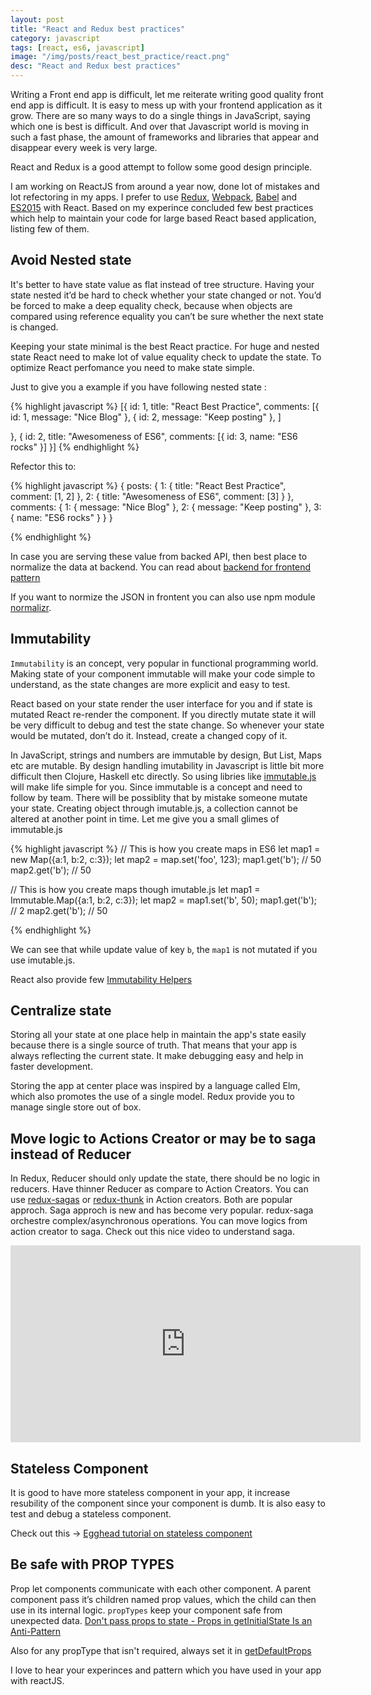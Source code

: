 ```yaml
---
layout: post
title: "React and Redux best practices"
category: javascript
tags: [react, es6, javascript]
image: "/img/posts/react_best_practice/react.png"
desc: "React and Redux best practices"
---
```



Writing a Front end app is difficult, let me reiterate writing good quality front end app is difficult. It is easy to mess up with your frontend application as it grow. There are so many ways to do a single things in JavaScript, saying which one is best is difficult. And over that Javascript world is moving in such a fast phase, the amount of frameworks and libraries that appear and disappear every week is very large. 

React and Redux is a good attempt to follow some good design principle. 

I am working on ReactJS from around a year now, done lot of mistakes and lot refectoring in my apps. I prefer to use [Redux](https://github.com/reactjs/redux), [Webpack](https://webpack.github.io/), [Babel](https://babeljs.io/) and [ES2015](https://babeljs.io/docs/learn-es2015/) with React. Based on my experince concluded few best practices which help to maintain your code for large based React based application, listing few of them.

## Avoid Nested state

It's better to have state value as flat instead of tree structure. Having your state nested it’d be hard to check whether your state changed or not. You’d be forced to make a deep equality check, because when objects are compared using reference equality you can’t be sure whether the next state is changed.

Keeping your state minimal is the best React practice. For huge and nested state React need to make lot of value equality check to update the state. To optimize React perfomance you need to make state simple. 


Just to give you a example if you have following nested state :

{% highlight javascript %}
[{
  id: 1,
  title: "React Best Practice",
  comments: [{
    id: 1,
    message: "Nice Blog"
  },
{
    id: 2,
    message: "Keep posting"
  },
]

}, {
  id: 2,
  title: "Awesomeness of ES6",
  comments: [{
    id: 3,
    name: "ES6 rocks"
  }]
}]
{% endhighlight %}


Refector this to: 

{% highlight javascript %}
{
	posts: {
		1: {
		  title: "React Best Practice",
		  comment: [1, 2]
		}, 
		2: {
		  title: "Awesomeness of ES6",
		  comment: [3]
		}
	},
	comments: {
	    1: { message: "Nice Blog" },
	    2: { message: "Keep posting" },
	    3: { name: "ES6 rocks" }
	}
}

{% endhighlight %}

In case you are serving these value from backed API, then best place to normalize the data at backend. You can read about [backend for frontend pattern](https://www.thoughtworks.com/insights/blog/bff-soundcloud)

If you want to normize the JSON in frontent you can also use npm module [normalizr](https://github.com/gaearon/normalizr). 


## Immutability 

`Immutability` is an concept, very popular in functional programming world. Making state of your component immutable will make your code simple to understand, as the state changes are more explicit and easy to test. 

React based on your state render the user interface for you and if state is mutated React re-render the component. If you directly mutate state it will be very difficult to debug and test the state change. So whenever your state would be mutated, don’t do it. Instead, create a changed copy of it.

In JavaScript, strings and numbers are immutable by design, But List, Maps etc are  mutable. By design handling imutability in Javascript is little bit more difficult then Clojure, Haskell etc directly. So using libries like [immutable.js](https://github.com/facebook/immutable-js/wiki/Immutable-as-React-state) will make life simple for you.
Since immutable is a concept and need to follow by team. There will be possiblity that by mistake someone mutate your state. Creating object through imutable.js, a collection cannot be altered at another point in time. Let me give you a small glimes of immutable.js

{% highlight javascript %}
// This is how you create maps in ES6
let map1 = new Map({a:1, b:2, c:3});
let map2 = map.set('foo', 123);
map1.get('b'); // 50
map2.get('b'); // 50

// This is how you create maps though imutable.js
let map1 = Immutable.Map({a:1, b:2, c:3});
let map2 = map1.set('b', 50);
map1.get('b'); // 2
map2.get('b'); // 50

{% endhighlight %}

We can see that while update value of key `b`, the `map1` is not mutated if you use imutable.js. 

React also provide few [Immutability Helpers](https://facebook.github.io/react/docs/update.html)

## Centralize state 

Storing all your state at one place help in maintain the app's state easily because there is a single source of truth. That means that your app is always reflecting the current state. It make debugging easy and help in faster development. 

Storing the app at center place was inspired by a language called Elm, which also promotes the use of a single model. Redux provide you to manage single store out of box. 


## Move logic to Actions Creator or may be to saga instead of Reducer

In Redux, Reducer should only update the state, there should be no logic in reducers. 
Have thinner Reducer as compare to Action Creators. 
You can use [redux-sagas](https://github.com/yelouafi/redux-saga) or [redux-thunk](https://github.com/gaearon/redux-thunk) in Action creators. Both are popular approch. Saga approch is new and has become very popular. redux-saga orchestre complex/asynchronous operations. You can move logics from action creator to saga. Check out this nice video to understand saga.

<div>
<iframe width="560" height="315" src="https://www.youtube.com/embed/xDuwrtwYHu8" frameborder="0" allowfullscreen></iframe>
</div>


## Stateless Component

It is good to have more stateless component in your app, it increase resubility of the component since your component is dumb. It is also easy to test and debug a stateless component. 

Check out this -> [Egghead tutorial on stateless component](https://egghead.io/lessons/react-building-stateless-function-components-new-in-react-0-14)


## Be safe with PROP TYPES 

Prop let components communicate with each other component. A parent component pass it’s children named prop values, which the child can then use in its internal logic. `propTypes` keep your component safe from unexpected data. [Don't pass props to state - Props in getInitialState Is an Anti-Pattern](http://facebook.github.io/react/tips/props-in-getInitialState-as-anti-pattern.html)

Also for any propType that isn't required, always set it in [getDefaultProps](https://facebook.github.io/react/docs/reusable-components.html#default-prop-values)


I love to hear your experinces and pattern which you have used in your app with reactJS. 
